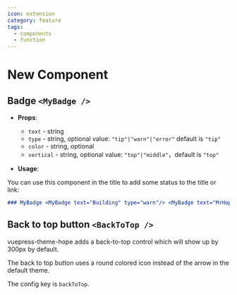 ```yaml
---
icon: extension
category: feature
tags:
  - components
  - function
---
```


# New Component

## Badge `<MyBadge />`

- **Props**:

  - `text` - string
  - `type` - string, optional value: `"tip"|"warn"|"error"` default is `"tip"`
  - `color` - string, optional
  - `vertical` - string, optional value: `"top"|"middle"`，default is `"top"`

- **Usage**:

You can use this component in the title to add some status to the title or link:

```md
### MyBadge <MyBadge text="Building" type="warn"/> <MyBadge text="MrHope" color="grey" />
```

## Back to top button `<BackToTop />` <MyBadge text = "Support local configuration" />

vuepress-theme-hope adds a back-to-top control which will show up by 300px by default.

The back to top button uses a round colored icon instead of the arrow in the default theme.

The config key is `backToTop`.

